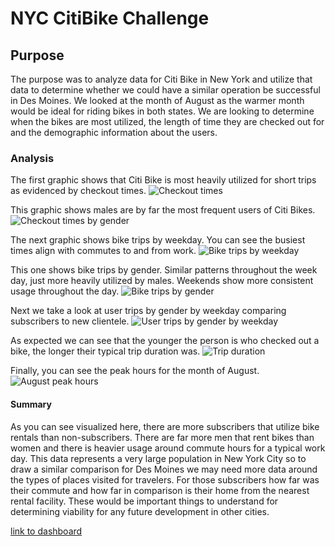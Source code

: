 # NYC CitiBike Challenge

## Purpose
The purpose was to analyze data for Citi Bike in New York and utilize that data to determine whether we could have a similar operation be successful in Des Moines. We looked at the month of August as the warmer month would be ideal for riding bikes in both states. We are looking to determine when the bikes are most utilized, the length of time they are checked out for and the demographic information about the users. 

### Analysis
The first graphic shows that Citi Bike is most heavily utilized for short trips as evidenced by checkout times.
![Checkout times](https://user-images.githubusercontent.com/96350410/160487770-985b529f-c3a7-4b94-baf6-ca6847e950ae.png)

This graphic shows males are by far the most frequent users of Citi Bikes.
![Checkout times by gender](https://user-images.githubusercontent.com/96350410/160487780-6243f7c3-b72e-4b83-b17f-23883d38ef56.png)

The next graphic shows bike trips by weekday. You can see the busiest times align with commutes to and from work.
![Bike trips by weekday](https://user-images.githubusercontent.com/96350410/160488537-acc7c64e-eecf-4aa9-ad21-000883876247.png)

This one shows bike trips by gender. Similar patterns throughout the week day, just more heavily utilized by males. Weekends show more consistent usage throughout the day.
![Bike trips by gender](https://user-images.githubusercontent.com/96350410/160488548-663b60dc-2bf7-4dac-bd77-13a70b3a1ee8.png)

Next we take a look at user trips by gender by weekday comparing subscribers to new clientele. 
![User trips by gender by weekday](https://user-images.githubusercontent.com/96350410/160489226-3f66666f-3cab-4014-bcce-5f8f284d92f4.png)

As expected we can see that the younger the person is who checked out a bike, the longer their typical trip duration was.
![Trip duration](https://user-images.githubusercontent.com/96350410/160489948-4db7d7b7-9502-44d5-a00c-f347fed87d64.png)

Finally, you can see the peak hours for the month of August. 
![August peak hours](https://user-images.githubusercontent.com/96350410/160490417-9fc0e0ea-a9a3-4440-a7ae-bca6e2cb042c.png)

#### Summary
As you can see visualized here, there are more subscribers that utilize bike rentals than non-subscribers. There are far more men that rent bikes than women and there is heavier usage around commute hours for a typical work day. This data represents a very large population in New York City so to draw a similar comparison for Des Moines we may need more data around the types of places visited for travelers. For those subscribers how far was their commute and how far in comparison is their home from the nearest rental facility. These would be important things to understand for determining viability for any future development in other cities. 

[link to dashboard](https://public.tableau.com/app/profile/carina.beauvais/viz/NYCCitibike_16485001069510/Story1?publish=yes)

